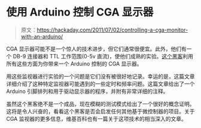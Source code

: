 # 使用 Arduino 控制 CGA 显示器

> 原文：<https://hackaday.com/2011/07/02/controlling-a-cga-monitor-with-an-arduino/>

CGA 显示器可能不是一个惊人的技术进步，但它们通常很便宜。此外，他们有一个 DB-9 连接器和 TTL 工作范围(0-5v 直流)，使他们成熟的实验。[这个黑客](http://techblog.vsza.hu/posts/Arduino_vs._CGA_part_1_-_flag_PoC.html "CGA monitor")利用所有这些方面为你带来一个 Arduino 控制的 CGA 显示器。

用这些监视器进行实验的一个问题是它们没有被很好地记录。幸运的是，这篇文章详细介绍了这种特定监视器可能遇到的一些定时和频率问题。这篇文章给出了一个 Arduino 引脚排列和用于驱动显示器的程序，并附有非常详细的注释。

虽然这个黑客绝不是一个成品，现在模糊的测试模式给出了一个很好的概念证明。这将是令人兴奋的，看看这个黑客是否会启发任何其他基于微控制器的项目。关于 CGA 监视器的更多信息，维基百科也有一篇关于这项技术的相当深入的文章。